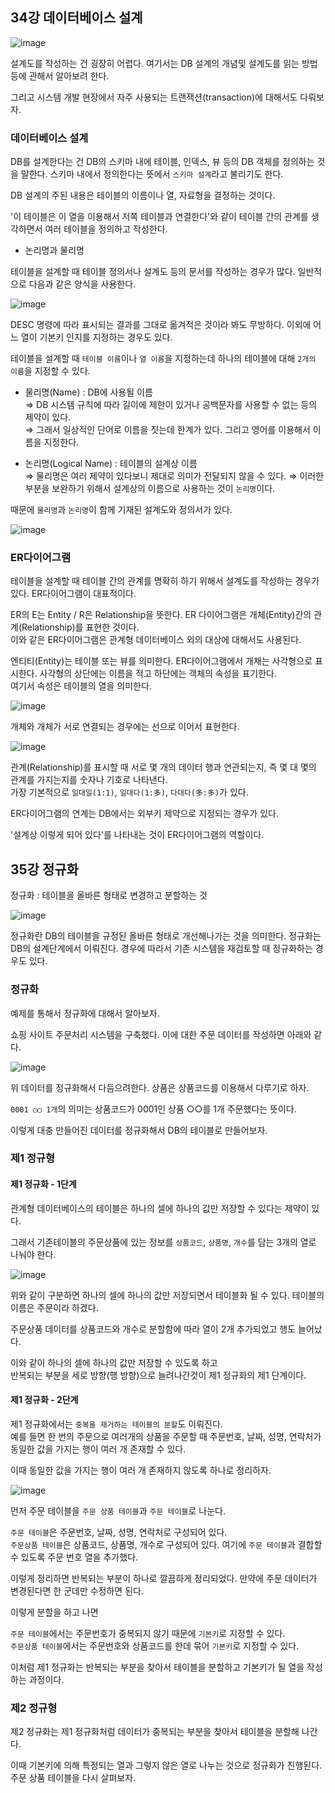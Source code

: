 ## 34강 데이터베이스 설계

![image](https://user-images.githubusercontent.com/64796257/148313434-880f3f14-2dcb-4918-bb35-ffbc4acdc884.png)

설계도를 작성하는 건 굉장히 어렵다. 여기서는 DB 설계의 개념및 설계도를 읽는 방법 등에 관해서 알아보려 한다.

그리고 시스템 개발 현장에서 자주 사용되는 트랜잭션(transaction)에 대해서도 다뤄보자.

### 데이터베이스 설계

DB를 설계한다는 건 DB의 스키마 내에 테이블, 인덱스, 뷰 등의 DB 객체를 정의하는 것을 말한다. 스키마 내에서 정의한다는 뜻에서 `스키마 설계`라고 불리기도 한다. 

DB 설계의 주된 내용은 테이블의 이름이나 열, 자료형을 결정하는 것이다.

'이 테이블은 이 열을 이용해서 저쪽 테이블과 연결한다'와 같이 테이블 간의 관계를 생각하면서 여러 테이블을 정의하고 작성한다.

- 논리명과 물리명 

테이블을 설계할 때 테이블 정의서나 설계도 등의 문서를 작성하는 경우가 많다. 일반적으로 다음과 같은 양식을 사용한다.

![image](https://user-images.githubusercontent.com/64796257/148313972-7529db37-b615-4859-a5c8-2349fa15dbae.png)

DESC 명령에 따라 표시되는 결과를 그대로 옮겨적은 것이라 봐도 무방하다. 이외에 어느 열이 기본키 인지를 지정하는 경우도 있다.

테이블을 설계할 때 `테이블 이름`이나 `열 이름`을 지정하는데 하나의 테이블에 대해 `2개의 이름`을 지정할 수 있다.

- 물리명(Name) : DB에 사용될 이름  
⇒ DB 시스템 규칙에 따라 길이에 제한이 있거나 공백문자를 사용할 수 없는 등의 제약이 있다.  
⇒ 그래서 일상적인 단어로 이름을 짓는데 한계가 있다. 그리고 영어를 이용해서 이름을 지정한다.

- 논리명(Logical Name) : 테이블의 설계상 이름  
⇒ 물리명은 여러 제약이 있다보니 제대로 의미가 전달되지 않을 수 있다.
⇒ 이러한 부분을 보완하기 위해서 설계상의 이름으로 사용하는 것이 `논리명`이다. 

때문에 `물리명`과 `논리명`이 함께 기재된 설계도와 정의서가 있다.

![image](https://user-images.githubusercontent.com/64796257/148314538-c0801d76-8409-4ee4-8c42-a4edffb1ac2c.png)

### ER다이어그램 

테이블을 설계할 때 테이블 간의 관계를 명확히 하기 위해서 설계도를 작성하는 경우가 있다. ER다이어그램이 대표적이다.

ER의 E는 Entity / R은 Relationship을 뜻한다. ER 다이어그램은 개체(Entity)간의 관계(Relationship)를 표현한 것이다.  
이와 같은 ER다이어그램은 관계형 데이터베이스 외의 대상에 대해서도 사용된다.

엔티티(Entity)는 테이블 또는 뷰를 의미한다. ER다이어그램에서 개채는 사각형으로 표시한다. 사각형의 상단에는 이름을 적고 하단에는 객체의 속성을 표기한다.  
여기서 속성은 테이블의 열을 의미한다. 

![image](https://user-images.githubusercontent.com/64796257/148315995-ddcd0a90-f194-4242-8bdb-be2b4cd2c5ce.png)

개체와 개체가 서로 연결되는 경우에는 선으로 이어서 표현한다. 

![image](https://user-images.githubusercontent.com/64796257/148316069-4bb6db0d-7e46-47ad-8511-b575eb0c8914.png)

관계(Relationship)를 표시할 때 서로 몇 개의 데이터 행과 연관되는지, 즉 몇 대 몇의 관계를 가지는지를 숫자나 기호로 나타낸다.  
가장 기본적으로 `일대일(1:1)`, `일대다(1:多)`, `다대다(多:多)`가 있다.

ER다이어그램의 연계는 DB에서는 외부키 제약으로 지정되는 경우가 있다.

'설계상 이렇게 되어 있다'를 나타내는 것이 ER다이어그램의 역할이다.

## 35강 정규화 

정규화 : 테이블을 올바른 형태로 변경하고 분할하는 것 

![image](https://user-images.githubusercontent.com/64796257/148316498-34b72481-ba6d-476b-9a8b-ebe64c7e1439.png)

정규화란 DB의 테이블을 규정된 올바른 형태로 개선해나가는 것을 의미한다. 정규화는 DB의 설계단계에서 이뤄진다. 
경우에 따라서 기존 시스템을 재검토할 때 정규화하는 경우도 있다.

### 정규화 

예제를 통해서 정규화에 대해서 알아보자. 

쇼핑 사이트 주문처리 시스템을 구축했다. 이에 대한 주문 데이터를 작성하면 아래와 같다.

![image](https://user-images.githubusercontent.com/64796257/148316919-2d8acb4b-a029-466b-ac3f-d5af84ec9c41.png)

위 데이터를 정규화해서 다듬으려한다. 상품은 상품코드를 이용해서 다루기로 하자.

`0001 ○○ 1개`의 의미는 상품코드가 0001인 상품 ○○를 1개 주문했다는 뜻이다.

이렇게 대충 만들어진 데이터를 정규화해서 DB의 테이블로 만들어보자.

### 제1 정규형

#### 제1 정규화 - 1단계
관계형 데이터베이스의 테이블은 하나의 셀에 하나의 값만 저장할 수 있다는 제약이 있다.  

그래서 기존테이블의 주문상품에 있는 정보를 `상품코드`, `상품명`, `개수`를 담는 3개의 열로 나눠야 한다.

![image](https://user-images.githubusercontent.com/64796257/148317332-c94c4096-87c9-44b3-8c02-8d5117b290b2.png)

위와 같이 구분하면 하나의 셀에 하나의 값만 저장되면서 테이블화 될 수 있다. 테이블의 이름은 주문이라 하겠다.

주문상품 데이터를 상품코드와 개수로 분할함에 따라 열이 2개 추가되었고 행도 늘어났다. 

이와 같이 하나의 셀에 하나의 값만 저장할 수 있도록 하고  
반복되는 부분을 세로 방향(행 방향)으로 늘려나간것이 제1 정규화의 제1 단계이다.

#### 제1 정규화 - 2단계

제1 정규화에서는 `중복을 제거하는 테이블의 분할`도 이뤄진다.  
예를 들면 한 번의 주문으로 여러개의 상품을 주문할 때 주문번호, 날짜, 성명, 연락처가 동일한 값을 가지는 행이 여러 개 존재할 수 있다.

이때 동일한 값을 가지는 행이 여러 개 존재하지 않도록 하나로 정리하자.

![image](https://user-images.githubusercontent.com/64796257/148317786-876474a8-5ed1-4221-8ca4-68b8e7660e3d.png)

먼저 주문 테이블을 `주문 상품 테이블`과 `주문 테이블`로 나눈다. 

`주문 테이블`은 주문번호, 날짜, 성명, 연락처로 구성되어 있다.  
`주문상품 테이블`은 상품코드, 상품명, 개수로 구성되어 있다. 여기에 `주문 테이블`과 결합할 수 있도록 주문 번호 열을 추가했다.

이렇게 정리하면 반복되는 부분이 하나로 깔끔하게 정리되었다. 만약에 주문 데이터가 변경된다면 한 군데만 수정하면 된다.

이렇게 분할을 하고 나면 

`주문 테이블`에서는 주문번호가 중복되지 않기 때문에 `기본키`로 지정할 수 있다.  
`주문상품 테이블`에서는 주문번호와 상품코드를 한데 묶어 `기본키`로 지정할 수 있다.

이처럼 제1 정규화는 반복되는 부분을 찾아서 테이블을 분할하고 기본키가 될 열을 작성하는 과정이다.

### 제2 정규형

제2 정규화는 제1 정규화처럼 데이터가 중복되는 부분을 찾아서 테이블을 분할해 나간다.

이때 기본키에 의해 특정되는 열과 그렇지 않은 열로 나누는 것으로 정규화가 진행된다. 주문 상품 테이블을 다시 살펴보자.






















